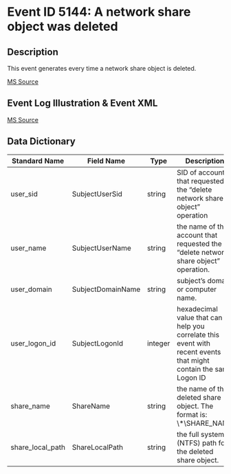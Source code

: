 # Event ID 5144: A network share object was deleted

## Description

This event generates every time a network share object is deleted.

[MS Source](https://github.com/MicrosoftDocs/windows-itpro-docs/blob/master/windows/security/threat-protection/auditing/event-5144.md)

## Event Log Illustration & Event XML

[MS Source](https://github.com/MicrosoftDocs/windows-itpro-docs/blob/master/windows/security/threat-protection/auditing/event-5144.md)

## Data Dictionary

|	Standard Name	| Field Name |	Type	|	Description	|	Sample Value	|
|	----------------	|	----------------	|	----------------	|	----------------	|	----------------	|
|	user_sid	|	SubjectUserSid	|	string	|	SID of account that requested the “delete network share object” operation	|	S-1-5-21-3457937927-2839227994-823803824-1104	|
|	user_name	|	SubjectUserName	|	string	|	the name of the account that requested the “delete network share object” operation.	|	dadmin	|
|	user_domain	|	SubjectDomainName	|	string	|	subject’s domain or computer name.	|	CONTOSO	|
|	user_logon_id	|	SubjectLogonId	|	integer	|	hexadecimal value that can help you correlate this event with recent events that might contain the same Logon ID	|	0x38d12	|
|	share_name	|	ShareName	|	string	|	the name of the deleted share object. The format is: \\*\SHARE_NAME	|	\\\\\*\\Documents	|
|	share_local_path	|	ShareLocalPath	|	string	|	the full system (NTFS) path for the deleted share object.	|	C:\\Documents	|